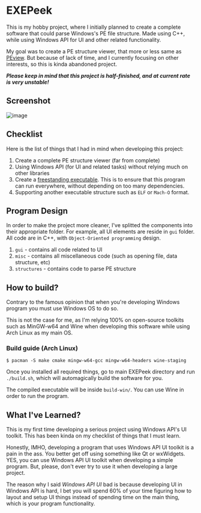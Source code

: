 # EXEPeek

This is my hobby project, where I initially planned to create a complete software that could parse Windows's PE file structure. Made using C++, while using Windows API for UI and other related functionality.

My goal was to create a PE structure viewer, that more or less same as [PEview](http://wjradburn.com/software/). But because of lack of time, and I currently focusing on other interests, so this is kinda abandoned project.

_**Please keep in mind that this project is half-finished, and at current rate is very unstable!**_

## Screenshot

![image](https://user-images.githubusercontent.com/2675341/34339403-924c13aa-e9ae-11e7-8d82-0d75da08892a.png)

## Checklist

Here is the list of things that I had in mind when developing this project:

1) Create a complete PE structure viewer (far from complete)
2) Using Windows API (for UI and related tasks) without relying much on other libraries
3) Create a [freestanding executable](http://nullprogram.com/blog/2016/01/31/). This is to ensure that this program can run everywhere, without depending on too many dependencies.
4) Supporting another executable structure such as `ELF` or `Mach-O` format.

## Program Design

In order to make the project more cleaner, I've splitted the components into their appropriate folder. For example, all UI elements are reside in `gui` folder. All code are in C++, with `Object-Oriented programming` design.

1) `gui` - contains all code related to UI
2) `misc` - contains all miscellaneous code (such as opening file, data structure, etc)
3) `structures` - contains code to parse PE structure

## How to build?

Contrary to the famous opinion that when you're developing Windows program you must use Windows OS to do so.

This is not the case for me, as I'm relying 100% on open-source toolkits such as MinGW-w64 and Wine when developing this software while using Arch Linux as my main OS.

### Build guide (Arch Linux)

`$ pacman -S make cmake mingw-w64-gcc mingw-w64-headers wine-staging`

Once you installed all required things, go to main EXEPeek directory and run `./build.sh`, which will automagically build the software for you.

The compiled executable will be inside `build-win/`. You can use Wine in order to run the program.

## What I've Learned?

This is my first time developing a serious project using Windows API's UI toolkit. This has been kinda on my checklist of things that I must learn.

Honestly, IMHO, developing a program that uses Windows API UI toolkit is a pain in the ass. You better get off using something like Qt or wxWidgets. YES, you can use Windows API UI toolkit when developing a simple program. But, please, don't ever try to use it when developing a large project.

The reason why I said *Windows API UI* bad is because developing UI in Windows API is hard, I bet you will spend 60% of your time figuring how to layout and setup UI things instead of spending time on the main thing, which is your program functionality.